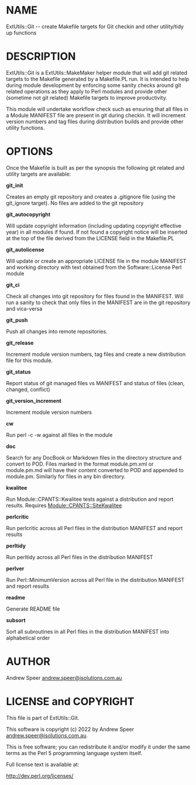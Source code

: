 
# NAME

ExtUtils::Git -- create Makefile targets for Git checkin and other utility/tidy up functions


# DESCRIPTION

ExtUtils::Git is a ExtUtils::MakeMaker helper module that will add git related targets to the Makefile generated by a Makefile.PL run. It is intended to help during module development by enforcing some sanity checks around git related operations as they apply to Perl modules and provide other (sometime not git related) Makefile targets to improve productivity.

This module will undertake workflow check such as ensuring that all files in a Module MANIFEST file are present in git during checkin. It will increment version numbers and tag files during distribution builds and provide other utility functions.

# OPTIONS

Once the Makefile is built as per the synopsis the following git related and utility targets are available:

**git_init**

Creates an empty git repository and creates a .gitignore file (using the git_ignore target). No files are added to the git repository

**git_autocopyright**

Will update copyright information (including updating copyright effective year) in all modules if found. If not found a copyright notice will be inserted at the top of the file derived from the LICENSE field in the Makefile.PL

**git_autolicense**

Will update or create an appropriate LICENSE file in the module MANIFEST and working directory with text obtained from the Software::License Perl module

**git_ci**

Check all changes into git repository for files found in the MANIFEST. Will run a sanity to check that only files in the MANIFEST are in the git repository and vica-versa

**git_push**

Push all changes into remote repositories.

**git_release**

Increment module version numbers, tag files and create a new distribution file for this module.

**git_status**

Report status of git managed files vs MANIFEST and status of files (clean, changed, conflict)

**git_version_increment**

Increment module version numbers

**cw**

Run perl -c -w against all files in the module

**doc**

Search for any DocBook or Markdown files in the directory structure and convert to POD. Files marked in the format module.pm.xml or module.pm.md will have their content converted to POD and appended to module.pm. Similarly for files in any bin directory.

**kwalitee**

Run Module::CPANTS::Kwalitee tests against a distribution and report results. Requires [Module::CPANTS::SiteKwalitee](https://github.com/cpants/Module-CPANTS-SiteKwalitee)

**perlcritic**

Run perlcritic across all Perl files in the distribution MANIFEST and report results

**perltidy**

Run perltidy across all Perl files in the distribution MANIFEST

**perlver**

Run Perl::MinimumVersion across all Perl file in the distribution MANIFEST and report results

**readme**

Generate README file

**subsort**

Sort all subroutines in all Perl files in the distribution MANIFEST into alphabetical order

# AUTHOR

Andrew Speer <andrew.speer@isolutions.com.au>

# LICENSE and COPYRIGHT

This file is part of ExtUtils::Git.

This software is copyright (c) 2022 by Andrew Speer <andrew.speer@isolutions.com.au>.

This is free software; you can redistribute it and/or modify it under
the same terms as the Perl 5 programming language system itself.

Full license text is available at:

<http://dev.perl.org/licenses/>


